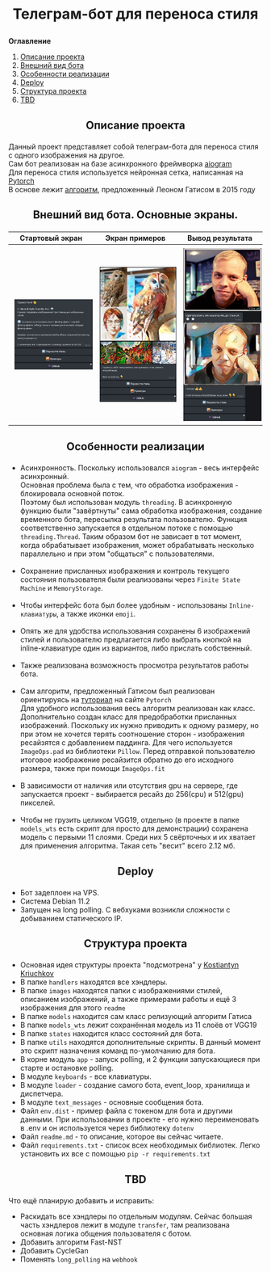 # <p align="center">Телеграм-бот для переноса стиля</p>
**Оглавление**
1. [Описание проекта](#introduction)
2. [Внешний вид бота](#visual)
3. [Особенности реализации](#implementation)
4. [Deploy](#deploy)
5. [Структура проекта](#project_structure)
6. [TBD](#to_be_done)
   
## <a name="introduction"></a><p align="center">Описание проекта</p>
Данный проект представляет собой телеграм-бота для переноса стиля с одного изображения на другое.<br>
Сам бот реализован на базе асинхронного фреймворка [aiogram](https://github.com/aiogram/aiogram)<br>
Для переноса стиля используется нейронная сетка, написанная на [Pytorch](https://pytorch.org/)<br>
В основе лежит [алгоритм](https://arxiv.org/abs/1508.06576), предложенный Леоном Гатисом в 2015 году

## </p><a name="visual"></a><p align="center">Внешний вид бота. Основные экраны.</p>
| Стартовый экран | Экран примеров | Вывод результата |
| --- | --- | --- |
| <img src='images/examples/main_screen.jpg' align="left" vspace="5" hspace="5" width=305> | <img src='images/examples/examples.jpg' align="left" vspace="5" hspace="5" width=310> | <img src='images/examples/transfer.jpg' align="left" vspace="5" hspace="5" width=305> |

## <a name="implementation"></a><p align="center">Особенности реализации</p>
- Асинхронность. Поскольку использовался `aiogram` - весь интерфейс асинхронный.<br> Основная проблема была с тем, что обработка изображения - блокировала основной поток.<br> Поэтому был использован модуль `threading`. В асинхронную функцию были "завёртнуты" сама обработка изображения, создание временного бота, пересылка результата пользователю. Функция соответственно запускается в отдельном потоке с помощью `threading.Thread`. Таким образом бот не зависает в тот момент, когда обрабатывает изображения, может обрабатывать несколько параллельно и при этом "общаться" с пользователями.<br><br>
- Сохранение присланных изображения и контроль текущего состояния пользователя были реализованы через `Finite State Machine` и `MemoryStorage`. <br><br>
- Чтобы интерфейс бота был более удобным - использованы `Inline-клавиатуры`, а также иконки `emoji`.<br><br>
- Опять же для удобства использования сохранены 6 изображений стилей и пользователю предлагается либо выбрать кнопкой на inline-клавиатуре один из вариантов, либо прислать собственный.<br><br>
- Также реализована возможность просмотра результатов работы бота.<br><br>
- Сам алгоритм, предложенный Гатисом был реализован ориентируясь на [туториал](https://pytorch.org/tutorials/advanced/neural_style_tutorial.html) на сайте `Pytorch`<br>
Для удобного использования весь алгоритм реализован как класс.<br>
Дополнительно создан класс для предобработки присланных изображений. Поскольку их нужно приводить к одному размеру, но при этом не хочется терять соотношение сторон - изображения ресайзятся с добавлением паддинга. Для чего используется `ImageOps.pad` из библиотеки `Pillow`. Перед отправкой пользователю итоговое изображение ресайзится обратно до его исходного размера, также при помощи `ImageOps.fit`<br><br>
- В зависимости от наличия или отсутствия gpu на сервере, где запускается проект - выбирается ресайз до 256(cpu) и 512(gpu) пикселей.<br><br>
- Чтобы не грузить целиком VGG19, отдельно (в проекте в папке `models_wts` есть скрипт для просто для демонстрации) сохранена модель с первыми 11 слоями. Среди них 5 свёрточных и их хватает для применения алгоритма. Такая сеть "весит" всего 2.12 мб. 

## <a name="deploy"></a><p align="center">Deploy</p>
- Бот задеплоен на VPS.
- Система Debian 11.2
- Запущен на long polling. С вебхуками возникли сложности с добыванием статического IP. 

## <a name="project_structure"></a><p align="center">Структура проекта</p>
- Основная идея структуры проекта "подсмотрена" у [Kostiantyn Kriuchkov](https://github.com/Latand/aiogram-bot-template)
- В папке `handlers` находятся все хэндлеры.
- В папке `images` находятся папки с изображениями стилей, описанием изображений, а также примерами работы и ещё 3 изображения для этого `readme`
- В папке `models` находится сам класс релизующий алгоритм Гатиса
- В папке `models_wts` лежит сохранённая модель из 11 слоёв от VGG19
- В папке `states` находится класс состояний для бота.
- В папке `utils` находятся дополнительные скрипты. В данный момент это скрипт назначения команд по-умолчанию для бота.
- В корне модуль `app` - запуск polling, и 2 функции запускающиеся при старте и остановке polling.
- В модуле `keyboards` - все клавиатуры.
- В модуле `loader` - создание самого бота, event_loop, хранилища и диспетчера.
- В модуле `text_messages` - основные сообщения бота.
- Файл `env.dist` - пример файла с токеном для бота и другими данными. При использовании в проекте - его нужно переименовать в .env и он используется через библиотеку `dotenv`
- Файл `readme.md` - то описание, которое вы сейчас читаете.
- Файл `requirements.txt` - список всех необходимых библиотек. Легко установить их все с помощью `pip -r requirements.txt`

## <a name="to_be_done"></a><p align="center">TBD</p>
Что ещё планирую добавить и исправить:
- Раскидать все хэндлеры по отдельным модулям. Сейчас большая часть хэндлеров лежит в модуле `transfer`, там реализована основная логика общения пользователя с ботом.
- Добавить алгоритм Fast-NST
- Добавить CycleGan
- Поменять `long_polling` на `webhook`
